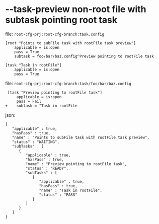 # --task-preview non-root file with subtask pointing root task

file: `root-cfg-prj:root-cfg-branch:task.config`
```
[root "Points to subFile task with rootFile task preview"]
    applicable = is:open
    pass = True
    subtask = foo/bar/baz.config^Preview pointing to rootFile task

[task "Task in rootFile"]
    applicable = is:open
    pass = True
```

file: `root-cfg-prj:root-cfg-branch:task/foo/bar/baz.config`
```
 [task "Preview pointing to rootFile task"]
     applicable = is:open
     pass = Fail
+    subtask = ^Task in rootFile
```

json:
```
{
   "applicable" : true,
   "hasPass" : true,
   "name" : "Points to subFile task with rootFile task preview",
   "status" : "WAITING",
   "subTasks" : [
      {
         "applicable" : true,
         "hasPass" : true,
         "name" : "Preview pointing to rootFile task",
         "status" : "READY",
         "subTasks" : [
            {
               "applicable" : true,
               "hasPass" : true,
               "name" : "Task in rootFile",
               "status" : "PASS"
            }
         ]
      }
   ]
}
```
